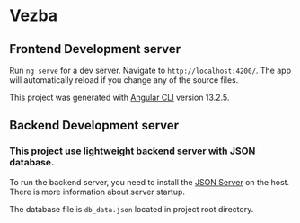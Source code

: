 # Vezba

## Frontend Development server

Run `ng serve` for a dev server. Navigate to `http://localhost:4200/`. The app will automatically reload if you change any of the source files.

This project was generated with [Angular CLI](https://github.com/angular/angular-cli) version 13.2.5.

## Backend Development server

### This project use lightweight backend server with JSON database.

To run the backend server, you need to install the [JSON Server](https://www.npmjs.com/package/json-server) on the host. There is more information about server startup.

The database file is `db_data.json` located in project root directory.
